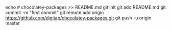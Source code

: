 echo # chocolatey-packages >> README.md
git init
git add README.md
git commit -m "first commit"
git remote add origin https://github.com/digitap/chocolatey-packages.git
git push -u origin master
